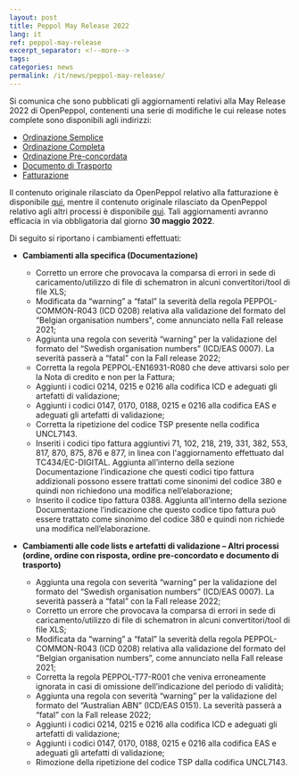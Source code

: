 ```yaml
---
layout: post
title: Peppol May Release 2022
lang: it
ref: peppol-may-release
excerpt_separator: <!--more-->
tags:
categories: news
permalink: /it/news/peppol-may-release/
---
```

Si comunica che sono pubblicati gli aggiornamenti relativi alla May Release 2022 di OpenPeppol, contenenti una serie di modifiche le cui release notes complete sono disponibili agli indirizzi: 

 - [Ordinazione Semplice](https://peppol-docs.agid.gov.it/docs/docs/ITA/others/guides/release-notes-it/3-order-only/main.html)
 - [Ordinazione Completa](https://peppol-docs.agid.gov.it/docs/docs/ITA/others/guides/release-notes-it/28-ordering/main.html)
 - [Ordinazione Pre-concordata](https://peppol-docs.agid.gov.it/docs/docs/ITA/others/guides/release-notes-it/42-orderagreement/main.html)
 - [Documento di Trasporto](https://peppol-docs.agid.gov.it/docs/docs/ITA/others/guides/release-notes-it/30-despatchadvice/main.html)
 - [Fatturazione](https://peppol-docs.agid.gov.it/docs/docs/ITA/invoice/guide/release-notes-it/main.html)
<!--more-->


Il contenuto originale rilasciato da OpenPeppol relativo alla fatturazione è disponibile [qui](https://docs.peppol.eu/poacc/billing/3.0/release-notes/), mentre il contenuto originale rilasciato da OpenPeppol relativo agli altri processi è disponibile [qui](https://docs.peppol.eu/poacc/upgrade-3/release-notes/).
Tali aggiornamenti avranno efficacia in via obbligatoria dal giorno **30 maggio 2022**.

Di seguito si riportano i cambiamenti effettuati:
 - **Cambiamenti alla specifica (Documentazione)**
     - Corretto un errore che provocava la comparsa di errori in sede di caricamento/utilizzo di file di schematron in alcuni convertitori/tool di file XLS;
     - Modificata da “warning” a “fatal” la severità della regola PEPPOL-COMMON-R043 (ICD 0208) relativa alla validazione del formato del “Belgian organisation numbers", come annunciato nella Fall release 2021;
     - Aggiunta una regola con severità “warning” per la validazione del formato del “Swedish organisation numbers” (ICD/EAS 0007). La severità passerà a “fatal” con la Fall release 2022;
     - Corretta la regola PEPPOL-EN16931-R080 che deve attivarsi solo per la Nota di credito e non per la Fattura;
     - Aggiunti i codici 0214, 0215 e 0216 alla codifica ICD e adeguati gli artefatti di validazione;
     - Aggiunti i codici 0147, 0170, 0188, 0215 e 0216 alla codifica EAS e adeguati gli artefatti di validazione;
     - Corretta la ripetizione del codice TSP presente nella codifica UNCL7143.
     - Inseriti i codici tipo fattura aggiuntivi 71, 102, 218, 219, 331, 382, 553, 817, 870, 875, 876 e 877, in linea con l'aggiornamento effettuato dal 
     TC434/EC-DIGITAL. Aggiunta all’interno della sezione Documentazione l’indicazione che questi codici tipo fattura addizionali possono essere trattati come sinonimi del codice 380 e quindi non richiedono una modifica nell’elaborazione;
     - Inserito il codice tipo fattura 0388. Aggiunta all’interno della sezione Documentazione l’indicazione che questo codice tipo fattura può essere trattato come sinonimo del codice 380 e quindi non richiede una modifica nell’elaborazione.

- **Cambiamenti alle code lists e artefatti di validazione – Altri processi (ordine, ordine con risposta, ordine pre-concordato e documento di trasporto)**
     - Aggiunta una regola con severità “warning” per la validazione del formato del “Swedish organisation numbers” (ICD/EAS 0007). La severità passerà a “fatal” con la Fall release 2022;
     - Corretto un errore che provocava la comparsa di errori in sede di caricamento/utilizzo di file di schematron in alcuni convertitori/tool di file XLS;
     - Modificata da “warning” a “fatal” la severità della regola PEPPOL-COMMON-R043 (ICD 0208) relativa alla validazione del formato del “Belgian organisation numbers”, come annunciato nella Fall release 2021;
     - Corretta la regola PEPPOL-T77-R001 che veniva erroneamente ignorata in casi di omissione dell’indicazione del periodo di validità;
     - Aggiunta una regola con severità “warning” per la validazione del formato del “Australian ABN” (ICD/EAS 0151). La severità passerà a “fatal” con la Fall release  2022;
     - Aggiunti i codici 0214, 0215 e 0216 alla codifica ICD e adeguati gli artefatti di validazione;
     - Aggiunti i codici 0147, 0170, 0188, 0215 e 0216 alla codifica EAS e adeguati gli artefatti di validazione;
     - Rimozione della ripetizione del codice TSP dalla codifica UNCL7143.
